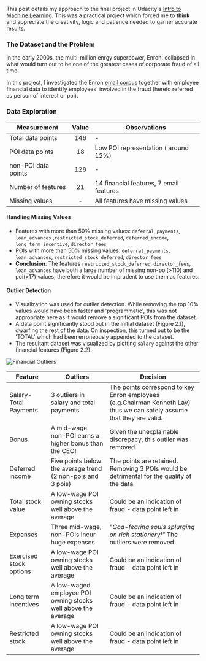 This post details my approach to the final project in Udacity's [Intro to Machine Learning](https://www.udacity.com/course/viewer#!/c-ud120/l-3335698626/m-3316018628). This was a practical project which forced me to **think** and appreciate the creativity, logic and patience needed to garner accurate results.  

### The Dataset and the Problem
In the early 2000s, the multi-million enrgy superpower, Enron, collapsed in what would turn out to be one of the greatest cases of corporate fraud of all time.

In this project, I investigated the Enron [email corpus](https://www.cs.cmu.edu/~./enron/) together with employee financial data to identify employees' involved in the fraud (hereto referred as person of interest or poi).

### Data Exploration

Measurement     | Value         | Observations
| ------------- |:-------------:| -----|
Total data points | 146 | -
POI data points | 18 | Low POI representation ( around 12%)
non-POI data points | 128 | - 
Number of features | 21 | 14 financial features, 7 email features
Missing values  |-|All features have missing values


#### Handling Missing Values
 - Features with more than 50% missing values: `deferral_payments`, `loan_advances` ,`restricted_stock_deferred`, `deferred_income`, `long_term_incentive`, `director_fees`
 - POIs with more than 50% missing values: `deferral_payments`, `loan_advances`, `restricted_stock_deferred`, `director_fees`
 - __Conclusion__: The features `restricted_stock_deferred`, `director_fees`, `loan_advances` have both a large number of missing non-poi(>110) and poi(>17) values; therefore it would be imprudent to use them as features.

#### Outlier Detection
 - Visualization was used for outlier detection. While removing the top 10% values would have been faster and 'programmatic', this was not appropriate here as it would remove a significant POIs from the dataset. 
 - A data point significantly stood out in the initial dataset (Figure 2.1), dwarfing the rest of the data. On inspection, this turned out to be the 'TOTAL' which had been erroneously appended to the dataset.
 - The resultant dataset was visualized by plotting `salary` against the other financial features (Figure 2.2).

![Financial Outliers](http://dshgna.github.io/images/financial_features.PNG "Financial Outliers")

Feature | Outliers | Decision
--- | --- | ---
Salary-Total Payments | 3 outliers in salary and total payments | The points correspond to key Enron employees (e.g.Chairman Kenneth Lay) thus we can safely assume that they are valid.
Bonus | A mid-wage non-POI earns a higher bonus than the CEO! | Given the unexplainable discrepacy, this outlier was removed.
Deferred income | Five points below the average trend (2 non-pois and 3 pois) | The points are retained. Removing 3 POIs would be detrimental for the quality of the data.
Total stock value | A low-wage POI owning stocks well above the average | Could be an indication of fraud - data point left in
Expenses | Three mid-wage, non-POIs incur huge expenses | *"God-fearing souls splurging on rich stationery!"* The outliers were removed.
Exercised stock options | A low-wage POI owning stocks well above the average | Could be an indication of fraud - data point left in
Long term incentives | A low-waged employee POI owning stocks well above the average | Could be an indication of fraud - data point left in
Restricted stock | A low-wage POI owning stocks well above the average | Could be an indication of fraud - data point left in

